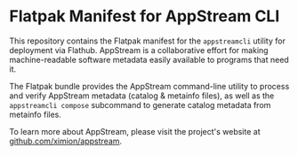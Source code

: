 Flatpak Manifest for AppStream CLI
==================================

This repository contains the Flatpak manifest for the `appstreamcli` utility for
deployment via Flathub.
AppStream is a collaborative effort for making machine-readable software metadata
easily available to programs that need it.

The Flatpak bundle provides the AppStream command-line utility to process and verify
AppStream metadata (catalog & metainfo files), as well as the `appstreamcli compose`
subcommand to generate catalog metadata from metainfo files.

To learn more about AppStream, please visit the project's website at [github.com/ximion/appstream](https://github.com/ximion/appstream).
